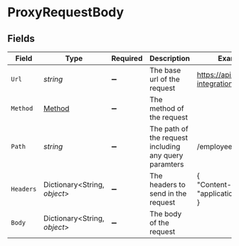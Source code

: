 # ProxyRequestBody


## Fields

| Field                                                 | Type                                                  | Required                                              | Description                                           | Example                                               |
| ----------------------------------------------------- | ----------------------------------------------------- | ----------------------------------------------------- | ----------------------------------------------------- | ----------------------------------------------------- |
| `Url`                                                 | *string*                                              | :heavy_minus_sign:                                    | The base url of the request                           | https://api.sample-integration.com/v1                 |
| `Method`                                              | [Method](../../Models/Components/Method.md)           | :heavy_minus_sign:                                    | The method of the request                             |                                                       |
| `Path`                                                | *string*                                              | :heavy_minus_sign:                                    | The path of the request including any query paramters | /employees/directory                                  |
| `Headers`                                             | Dictionary<String, *object*>                          | :heavy_minus_sign:                                    | The headers to send in the request                    | {<br/>"Content-Type": "application/json"<br/>}        |
| `Body`                                                | Dictionary<String, *object*>                          | :heavy_minus_sign:                                    | The body of the request                               |                                                       |